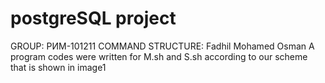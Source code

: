 # postgreSQL project
GROUP: РИМ-101211
COMMAND STRUCTURE:
Fadhil
Mohamed
Osman
A program codes were written for  M.sh and S.sh according to our scheme that is shown in image1
